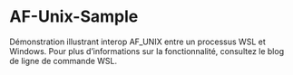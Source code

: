 # <a name="af-unix-sample"></a>AF-Unix-Sample

Démonstration illustrant interop AF_UNIX entre un processus WSL et Windows. Pour plus d’informations sur la fonctionnalité, consultez le blog de ligne de commande WSL.